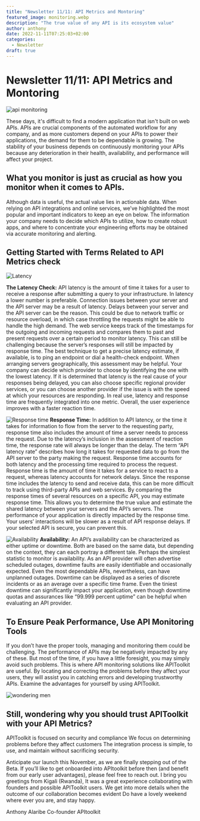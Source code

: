```yaml
---
title: "Newsletter 11/11: API Metrics and Montoring"
featured_image: monitoring.webp
description: "The true value of any API is its ecosystem value"
author: anthony
date: 2022-11-11T07:25:03+02:00
categories:
  - Newsletter
draft: true
---
```


# Newsletter 11/11: API Metrics and Montoring

![api monitoring](./monitoring.webp)

These days, it's difficult to find a modern application that isn't built on web APIs. APIs are crucial components of the automated workflow for any company, and as more customers depend on your APIs to power their applications, the demand for them to be dependable is growing. The stability of your business depends on continuously monitoring your APIs because any deterioration in their health, availability, and performance will affect your project.

## What you monitor is just as crucial as how you monitor when it comes to APIs.

Although data is useful, the actual value lies in actionable data. When relying on API integrations and online services, we’ve highlighted the most popular and important indicators to keep an eye on below. The information your company needs to decide which APIs to utilize, how to create robust apps, and where to concentrate your engineering efforts may be obtained via accurate monitoring and alerting.

## Getting Started with Terms Related to API Metrics check

![Latency](./latency_percentile_distribution.png)

**The Latency Check:** API latency is the amount of time it takes for a user to receive a response after submitting a query to your infrastructure. In latency a lower number is preferable. Connection issues between your server and the API server may be a result of latency. Delays between your server and the API server can be the reason. This could be due to network traffic or resource overload, in which case throttling the requests might be able to handle the high demand. The web service keeps track of the timestamps for the outgoing and incoming requests and compares them to past and present requests over a certain period to monitor latency. This can still be challenging because the server’s responses will still be impacted by response time. The best technique to get a precise latency estimate, if available, is to ping an endpoint or dial a health-check endpoint. When arranging servers geographically, this assessment may be helpful. Your company can decide which provider to choose by identifying the one with the lowest latency. If it is determined that latency is the real cause of your responses being delayed, you can also choose specific regional provider services, or you can choose another provider if the issue is with the speed at which your resources are responding. In real use, latency and response time are frequently integrated into one metric. Overall, the user experience improves with a faster reaction time.

![Response time](./responsetime.png)
**Response Time:** In addition to API latency, or the time it takes for information to flow from the server to the requesting party, response time also includes the amount of time a server needs to process the request. Due to the latency’s inclusion in the assessment of reaction time, the response rate will always be longer than the delay. The term “API latency rate” describes how long it takes for requested data to go from the API server to the party making the request. Response time accounts for both latency and the processing time required to process the request. Response time is the amount of time it takes for a service to react to a request, whereas latency accounts for network delays. Since the response time includes the latency to send and receive data, this can be more difficult to track using third-party APIs and web services. By comparing the response times of several resources on a specific API, you may estimate response time. This allows you to determine the true value and estimate the shared latency between your servers and the API’s servers. The performance of your application is directly impacted by the response time. Your users’ interactions will be slower as a result of API response delays. If your selected API is secure, you can prevent this.

![Availability](./availability-1.png)
**Availability:** An API’s availability can be characterized as either uptime or downtime. Both are based on the same data, but depending on the context, they can each portray a different tale. Perhaps the simplest statistic to monitor is availability. As an API provider will often advertise scheduled outages, downtime faults are easily identifiable and occasionally expected. Even the most dependable APIs, nevertheless, can have unplanned outages. Downtime can be displayed as a series of discrete incidents or as an average over a specific time frame. Even the tiniest downtime can significantly impact your application, even though downtime quotas and assurances like “99.999 percent uptime” can be helpful when evaluating an API provider.

## To Ensure Peak Performance, Use API Monitoring Tools

If you don’t have the proper tools, managing and monitoring them could be challenging. The performance of APIs may be negatively impacted by any of these. But most of the time, if you have a little foresight, you may simply avoid such problems. This is where API monitoring solutions like APIToolkit are useful. By locating and correcting the problems before they affect your users, they will assist you in catching errors and developing trustworthy APIs. Examine the advantages for yourself by using APIToolkit.

![wondering men](./wondering-men.jpeg)

## Still, wondering why you should trust APIToolkit with your API Metrics?

APIToolkit is focused on security and compliance We focus on determining problems before they affect customers The integration process is simple, to use, and maintain without sacrificing security.

Anticipate our launch this November, as we are finally stepping out of the Beta. If you’ll like to get onboarded into APItoolkit before then (and benefit from our early user advantages), please feel free to reach out.
I bring you greetings from Kigali (Rwanda), It was a great experience collaborating with founders and possible APIToolkit users. We get into more details when the outcome of our collaboration becomes evident
Do have a lovely weekend where ever you are, and stay happy.

Anthony Alaribe
Co-founder APItoolkit
